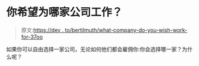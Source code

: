 # 你希望为哪家公司工作？

> 原文:[https://dev . to/bertilmuth/what-company-do-you-wish-work-for-37oo](https://dev.to/bertilmuth/what-company-do-you-wish-to-work-for-37oo)

如果你可以自由选择一家公司，无论如何他们都会雇佣你:你会选择哪一家？为什么呢？